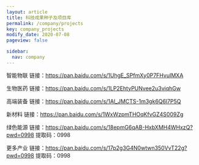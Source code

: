 ```yaml
---
layout: article
title: 科技成果种子及项目库
permalink: /company/projects
key: company_projects
modify_date: 2020-07-08
pageview: false

sidebar:
  nav: company
---
```



智能物联  链接：https://pan.baidu.com/s/1UhgE_SPfmXy0P7FHvuIMXA

生物医药  链接：https://pan.baidu.com/s/1LP2EhtyPUNvee2u3viqhGw

高端装备  链接：https://pan.baidu.com/s/1Al_JMCTS-1m3gk6Q6l7P5Q

新材料    链接：https://pan.baidu.com/s/1WxWzpmTHOqKfvGZ4S009Zg

绿色能源  链接：https://pan.baidu.com/s/18epmG6qAB-HxbXMH4WHxzQ?pwd=0998
提取码：0998

更多产业  链接：https://pan.baidu.com/s/17p2g3G4N0wtwn350VvT22g?pwd=0998
提取码：0998
